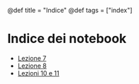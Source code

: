 @def title = "Indice"
@def tags = ["index"]

# Indice dei notebook

- [Lezione 7](lezione07)
- [Lezione 8](lezione08)
- [Lezioni 10 e 11](lezione10)

